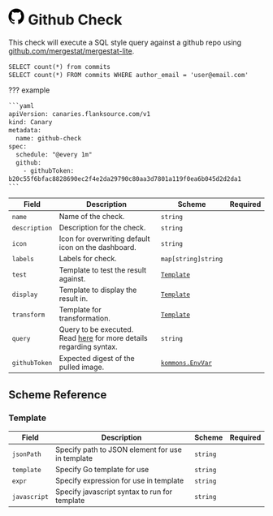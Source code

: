 # <img src='https://raw.githubusercontent.com/flanksource/flanksource-ui/main/src/icons/github.svg' style='height: 32px'/> Github Check

This check will execute a SQL style query against a github repo using [github.com/mergestat/mergestat-lite](https://github.com/mergestat/mergestat-lite).

```
SELECT count(*) from commits
SELECT count(*) FROM commits WHERE author_email = 'user@email.com'
```

??? example

    ```yaml
    apiVersion: canaries.flanksource.com/v1
    kind: Canary
    metadata:
      name: github-check
    spec:
      schedule: "@every 1m"
      github:
        - githubToken: b20c55f6bfac8828690ec2f4e2da29790c80aa3d7801a119f0ea6b045d2d2da1
    ```

| Field         | Description                                                                                                           | Scheme                                                                       | Required |
| ------------- | --------------------------------------------------------------------------------------------------------------------- | ---------------------------------------------------------------------------- | -------- |
| `name`        | Name of the check.                                                                                                    | `string`                                                                     |          |
| `description` | Description for the check.                                                                                            | `string`                                                                     |          |
| `icon`        | Icon for overwriting default icon on the dashboard.                                                                   | `string`                                                                     |          |
| `labels`      | Labels for check.                                                                                                     | `map[string]string`                                                          |          |
| `test`        | Template to test the result against.                                                                                  | [`Template`](#template)                                                      |          |
| `display`     | Template to display the result in.                                                                                    | [`Template`](#template)                                                      |          |
| `transform`   | Template for transformation.                                                                                          | [`Template`](#template)                                                      |          |
| `query`       | Query to be executed.<br> Read [here](https://github.com/mergestat/mergestat-lite) for more details regarding syntax. | `string`                                                                     |          |
| `githubToken` | Expected digest of the pulled image.                                                                                  | [`kommons.EnvVar`](https://pkg.go.dev/github.com/flanksource/kommons#EnvVar) |          |

## Scheme Reference

### Template

| Field        | Description                                      | Scheme   | Required |
| ------------ | ------------------------------------------------ | -------- | -------- |
| `jsonPath`   | Specify path to JSON element for use in template | `string` |          |
| `template`   | Specify Go template for use                      | `string` |          |
| `expr`       | Specify expression for use in template           | `string` |          |
| `javascript` | Specify javascript syntax to run for template    | `string` |          |
